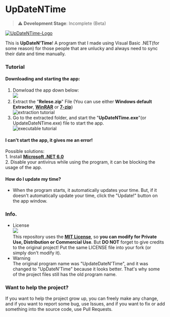 # UpDateNTime
 > ⚠️ **Development Stage**: Incomplete (Beta)
 
  <a href=""><img src="https://github.com/retrozinndev/UpdateDateNTime/blob/master/UpdateDateNTime/Resources/logoGitHub.png" text="UpDateNTime" alt="UpDateNTime-Logo"></a>

  This is **UpDateN'Time**! A program that I made using Visual Basic .NET(for some reason) for 
  those people that are unlucky and always need to sync their date and time manually.

 ### Tutorial

 #### Downloading and starting the app:
   1. Donwload the app down below: <br>
     <a href="https://github.com/retrozinndev/UpDateNTime/releases/download/beta-v1.0.1/Release.zip">
     <img src="https://img.shields.io/github/downloads/retrozinndev/UpDateNTime/total.svg"></a><br>
   2. Extract the "**Relese.zip**" File (You can use either **Windows default Extractor**, <a href="https://www.win-rar.com/">**WinRAR**</a> or <a href="https://www.7-  
     zip.org/">**7-zip**</a>)<br>
     ![extraction tutorial](https://github.com/retrozinndev/UpDateNTime/assets/65513943/77039635-52cf-4fe2-8083-65296c048f55)
   3. Go to the extracted folder, and start the "**UpDateNTime.exe**"(or UpdateDateNTime.exe) file to start the app. <br>
     ![executable tutorial](https://github.com/retrozinndev/UpDateNTime/assets/65513943/a08eba5c-2798-449d-b375-03f3462d1874)

 #### I can't start the app, it gives me an error! <br>
   Possible solutions: <br>
       1. Install <a href="https://dotnet.microsoft.com/pt-br/download/dotnet/thank-you/sdk-6.0.411-windows-x64-installer">**Microsoft .NET 6.0** </a> <br>
       2. Disable your antivirus while using the program, it can be blocking the usage of the app.

 #### How do I update my time?
   - When the program starts, it automatically updates your time. But, if it doesn't automatically update your time, click the "Update!" button on the app window.
     
  

### Info.
  - License <br>
     <a href="https://www.github.com/retrozinndev/UpDateNTime/LICENSE.txt">
     <img src="https://img.shields.io/github/license/retrozinndev/UpDateNTime.svg"></a><br>
         This repository uses the <a href="https://mit-license.org/">**MIT License**</a>, so **you can modify for Private Use, Distribution or
     Commercial Use**. But **DO NOT** forget to give credits to the original project! Put the same
     LICENSE file into your fork (or simply don't modify it).
  - Warning <br>
     The original program name was "UpdateDateN'Time", and it was changed to "UpDateN'Time" 
     because it looks better. That's why some of the project files still has the old program
     name.

### Want to help the project?
  <!-- <a href="https://github.com/retrozinndev/UpDateNTime/pulls">
  <img src="https://img.shields.io/github/issues-pr/retrozinndev/UpDateNTime.svg"></a>
  <br> -->
  If you want to help the project grow up, you can freely make any change, 
  and if you want to report some bug, use Issues, and if you want to fix or add something 
  into the source code, use Pull Requests.
